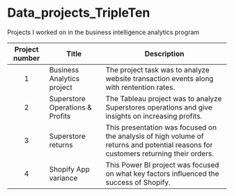 # Data_projects_TripleTen
Projects I  worked on in the  business intelligence analytics program

| Project number | Title | Description |
| :-----------: | ----------- |----------- |
| 1 | Business Analytics project| The project task was to analyze website transaction events along with rentention rates. |
| 2 | Superstore Operations & Profits | The Tableau project was to analyze Superstores operations and give insights on increasing profits.
| 3 | Superstore returns| This presentation was focused on the analysis of high volume of returns and potential reasons for customers returning their orders. |
| 4 | Shopify App variance | This Power BI project was focused on what key factors influenced the success of Shopify. |
